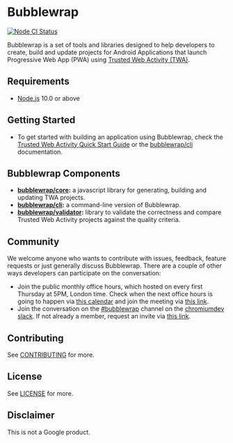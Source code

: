 <!---

  Copyright 2019 Google Inc. All Rights Reserved.
 
   Licensed under the Apache License, Version 2.0 (the "License");
   you may not use this file except in compliance with the License.
   You may obtain a copy of the License at
 
       http://www.apache.org/licenses/LICENSE-2.0
 
   Unless required by applicable law or agreed to in writing, software
   distributed under the License is distributed on an "AS IS" BASIS,
   WITHOUT WARRANTIES OR CONDITIONS OF ANY KIND, either express or implied.
   See the License for the specific language governing permissions and
   limitations under the License.
-->
# Bubblewrap
[![Node CI Status](https://github.com/GoogleChromeLabs/bubblewrap/workflows/Node%20CI/badge.svg)](https://github.com/GoogleChromeLabs/bubblewrap/actions?query=workflow%3A%22Node+CI%22)

Bubblewrap is a set of tools and libraries designed to help developers to create, build and update
projects for Android Applications that launch Progressive Web App (PWA) using
[Trusted Web Activity (TWA)](https://developers.google.com/web/android/trusted-web-activity/).

## Requirements
- [Node.js](https://nodejs.org/en/) 10.0 or above

## Getting Started
- To get started with building an application using Bubblewrap, check the [Trusted Web Activity
Quick Start Guide][1] or the [bubblewrap/cli](./packages/cli) documentation.

## Bubblewrap Components

- **[bubblewrap/core](./packages/core):** a javascript library for generating, building and
updating TWA projects.
- **[bubblewrap/cli](./packages/cli):** a command-line version of Bubblewrap.
- **[bubblewrap/validator](./packages/validator):** library to validate the correctness and
compare Trusted Web Activity projects against the quality criteria.

## Community

We welcome anyone who wants to contribute with issues, feedback, feature requests or just
generally discuss Bubblewrap. There are a couple of other ways developers can participate
on the conversation:

 - Join the public monthly office hours, which hosted on every first Thursday at 5PM, London
 time. Check when the next office hours is going to happen via [this calendar][5] and join
 the meeting via [this link][3].
 - Join the conversation on the [#bubblewrap][4] channel on the [chromiumdev slack][6].
 If not already a member, request an invite via [this link][2].

## Contributing

See [CONTRIBUTING](./CONTRIBUTING.md) for more.

## License

See [LICENSE](./LICENSE) for more.

## Disclaimer

This is not a Google product.

[1]: https://developers.google.com/web/android/trusted-web-activity/quick-start
[2]: https://join.slack.com/t/chromiumdev/shared_invite/zt-4b4af0yu-1mZ7uF6pCjYMC4poRr8Bkg
[3]: https://meet.google.com/hps-wjke-qac
[4]: https://chromiumdev.slack.com/archives/C01829L0URJ
[5]: https://calendar.google.com/calendar/embed?src=c_jovg5osnfku7kigbo7joh1reug%40group.calendar.google.com&ctz=Europe%2FLondon&mode=AGENDA
[6]: https://chromiumdev.slack.com/
